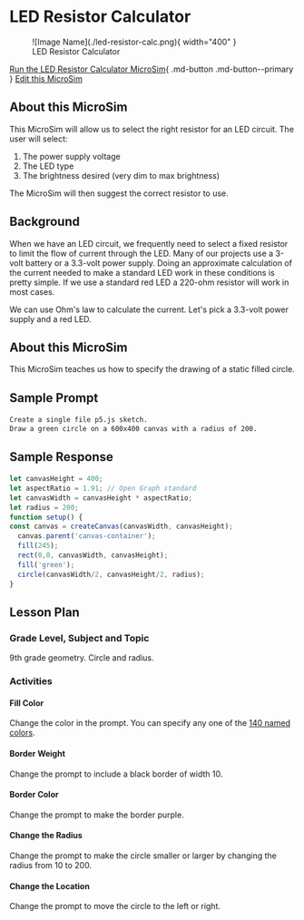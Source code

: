 # LED Resistor Calculator

<figure markdown>
![Image Name](./led-resistor-calc.png){ width="400" }
   <figcaption>LED Resistor Calculator</figcaption>
</figure>

[Run the LED Resistor Calculator MicroSim](./led-resistor-calc.html){ .md-button .md-button--primary }
[Edit this MicroSim](https://editor.p5js.org/dmccreary/sketches/IoMwFBIi2)


## About this MicroSim

This MicroSim will allow us to select the right resistor for an LED circuit.
The user will select:

1. The power supply voltage
2. The LED type
3. The brightness desired (very dim to max brightness)

The MicroSim will then suggest the correct resistor to use.

## Background

When we have an LED circuit, we frequently need to select a fixed resistor to
limit the flow of current through the LED.  Many of our projects use
a 3-volt battery or a 3.3-volt power supply.  Doing an approximate calculation
of the current needed to make a standard LED work in these conditions is pretty
simple.  If we use a standard red LED a 220-ohm resistor will work in most cases.

We can use Ohm's law to calculate the current.  Let's pick a 3.3-volt power supply and
a red LED.

## About this MicroSim

This MicroSim teaches us how to
specify the drawing of a static filled circle.

## Sample Prompt

```linenums="0"
Create a single file p5.js sketch.
Draw a green circle on a 600x400 canvas with a radius of 200.
```

## Sample Response

```javascript
let canvasHeight = 400;
let aspectRatio = 1.91; // Open Graph standard
let canvasWidth = canvasHeight * aspectRatio;
let radius = 200;
function setup() {
const canvas = createCanvas(canvasWidth, canvasHeight);
  canvas.parent('canvas-container');
  fill(245);
  rect(0,0, canvasWidth, canvasHeight);
  fill('green');
  circle(canvasWidth/2, canvasHeight/2, radius);
}
```

## Lesson Plan

### Grade Level, Subject and Topic

9th grade geometry. Circle and radius.

### Activities

#### Fill Color

Change the color in the prompt.  You
can specify any one of the [140 named colors](https://www.w3schools.com/tags/ref_colornames.asp).

#### Border Weight

Change the prompt to include a black border of
width 10.

#### Border Color

Change the prompt to make the border purple.

#### Change the Radius

Change the prompt to make the circle smaller
or larger by changing the radius from 10 to 200.

#### Change the Location

Change the prompt to move the circle to the left or right.

